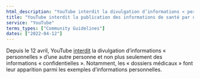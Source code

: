 ```yaml
---
html_description: "YouTube interdit la divulgation d’informations « personnelles » d’une autre personne et non plus seulement des informations « confidentielles »"
title: "YouTube interdit la publication des informations de santé par un tiers"
service: "YouTube"
terms_types: ["Community Guidelines"]
dates: ["2022-04-12"]
---
```


Depuis le 12 avril, YouTube <a target="_blank" rel="noopener" href="https://github.com/OpenTermsArchive/france-elections-versions/commit/9d6c4832b8ff3de62b095b1b29c53d83c7722d27?diff=split&short_path=0222544#">interdit</a> la divulgation d’informations « personnelles » d’une autre personne et non plus seulement des informations « confidentielles ». Notamment, les « dossiers médicaux » font leur apparition parmi les exemples d’informations personnelles.
